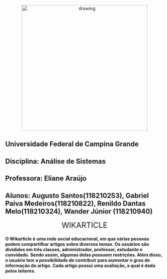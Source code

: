 <p align="center">
  <img align="center" src="https://upload.wikimedia.org/wikipedia/commons/thumb/5/5d/UfcgBrasao.jpg/1200px-UfcgBrasao.jpg" alt="drawing" height=400 width="400"/>
</p>

## Universidade Federal de Campina Grande
## Disciplina: Análise de Sistemas
## Professora: Eliane Araújo
## Alunos: Augusto Santos(118210253), Gabriel Paiva Medeiros(118210822), Renildo Dantas Melo(118210324), Wander Júnior (118210940) 

<p align="center"><font size="5">WIKARTICLE</font></p>

#### O Wikarticle é uma rede social educacional, em que várias pessoas podem compartilhar artigos sobre diversos temas. Os usuários são divididos em três classes, administrador, professor, estudante e convidado. Sendo assim, algumas delas possuem restrições. Além disso, o usuário tem a possibilidade de contribuir para aumentar o grau de informação do artigo. Cada artigo possui uma avaliação, a qual é dada pelos leitores. 
